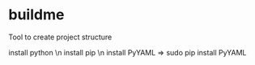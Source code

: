 # buildme

Tool to create project structure


install python \n
install pip \n
install PyYAML  => sudo pip install PyYAML
